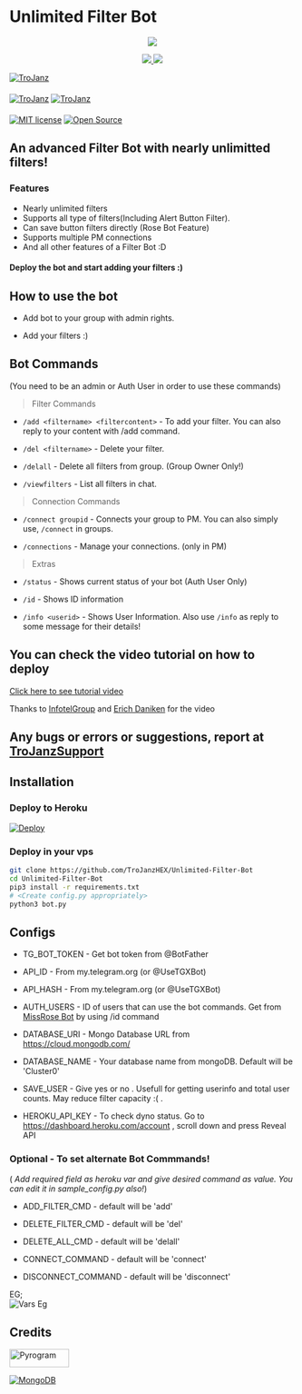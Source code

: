 # Unlimited Filter Bot


<p align="center">
  <a href="https://www.python.org">
    <img src="http://ForTheBadge.com/images/badges/made-with-python.svg">

  </a>
</p>
<p align="center">
  <a href="https://github.com/TroJanzHEX/Unlimited-Filter-Bot/stargazers">
    <img src="https://img.shields.io/github/stars/TroJanzHEX/Unlimited-Filter-Bot?style=social">

  </a>
  
  <a href="https://github.com/TroJanzHEX/Unlimited-Filter-Bot/fork">
    <img src="https://img.shields.io/github/forks/TroJanzHEX/Unlimited-Filter-Bot?label=Fork&style=social">

  </a>  
</p>

[![TroJanz](https://img.shields.io/badge/TroJanzHEX-Channel-orange?style=for-the-badge&logo=telegram)](https://telegram.dog/TroJanzHEX)  
ㅤㅤㅤㅤㅤㅤㅤ  
[![TroJanz](https://img.shields.io/badge/TroJanzHEX-Support-red?style=flat&logo=telegram)](https://telegram.dog/TroJanzSupport)  [![TroJanz](https://img.shields.io/badge/TroJanzHEX-Website-red?style=flat&logo=CodersRank)](https://TroJanzHEX.me)  
ㅤㅤㅤㅤㅤㅤㅤ  
[![MIT license](https://img.shields.io/badge/License-MIT-blue?style=flat)](https://github.com/TroJanzHEX/Unlimited-Filter-Bot/blob/main/LICENSE)  [![Open Source](https://badges.frapsoft.com/os/v2/open-source.svg?v=103)](https://github.com/TroJanzHEX/Unlimited-Filter-Bot)


## An advanced Filter Bot with nearly unlimitted filters!


### Features
* Nearly unlimited filters
* Supports all type of filters(Including Alert Button Filter).
* Can save button filters directly (Rose Bot Feature)
* Supports multiple PM connections
* And all other features of a Filter Bot :D


#### Deploy the bot and start adding your filters :)


## How to use the bot
* Add bot to your group with admin rights.

* Add your filters :)


## Bot Commands

(You need to be an admin or Auth User in order to use these commands)

> Filter Commands
* `/add <filtername> <filtercontent>`  -  To add your filter. You can also reply to your content with /add command.

* `/del <filtername>`  -  Delete your filter.

* `/delall`  -  Delete all filters from group. (Group Owner Only!)

* `/viewfilters`  -  List all filters in chat.

> Connection Commands
* `/connect groupid`  -  Connects your group to PM. You can also simply use, `/connect` in groups.

* `/connections`  -  Manage your connections. (only in PM)

> Extras
* `/status`  -  Shows current status of your bot (Auth User Only)

* `/id`  -  Shows ID information

* `/info <userid>`  -  Shows User Information. Also use `/info` as reply to some message for their details!


## You can check the video tutorial on how to deploy

[Click here to see tutorial video](https://youtu.be/hkmc3e7U7R4)

Thanks to [InfotelGroup](https://telegram.dog/InFoTel_Group) and [Erich Daniken](https://telegram.dog/ErichDaniken) for the video


## Any bugs or errors or suggestions, report at [TroJanzSupport](https://telegram.dog/TroJanzSupport)


## Installation

### Deploy to Heroku
[![Deploy](https://www.herokucdn.com/deploy/button.svg)](https://heroku.com/deploy?template=https://github.com/officialshashik/Unlimited-Filter.git)

### Deploy in your vps
```sh
git clone https://github.com/TroJanzHEX/Unlimited-Filter-Bot
cd Unlimited-Filter-Bot
pip3 install -r requirements.txt
# <Create config.py appropriately>
python3 bot.py
```


## Configs

* TG_BOT_TOKEN  - Get bot token from @BotFather

* API_ID        - From my.telegram.org (or @UseTGXBot)

* API_HASH      - From my.telegram.org (or @UseTGXBot)

* AUTH_USERS  - ID of users that can use the bot commands. Get from [MissRose Bot](https://telegram.dog/MissRose_bot) by using /id command

* DATABASE_URI  - Mongo Database URL from https://cloud.mongodb.com/

* DATABASE_NAME  - Your database name from mongoDB. Default will be 'Cluster0'

* SAVE_USER  -  Give yes or no . Usefull for getting userinfo and total user counts. May reduce filter capacity :( .

* HEROKU_API_KEY  -  To check dyno status. Go to https://dashboard.heroku.com/account , scroll down and press Reveal API


### Optional - To set alternate Bot Commmands!
( *Add required field as heroku var and give desired command as value. You can edit it in sample_config.py also!*)

* ADD_FILTER_CMD  -  default will be 'add'

* DELETE_FILTER_CMD  -  default will be 'del'

* DELETE_ALL_CMD  -  default will be 'delall'

* CONNECT_COMMAND  -  default will be 'connect'

* DISCONNECT_COMMAND  -  default will be 'disconnect'

EG;  
![Vars Eg](https://telegra.ph/file/1f956f3491f2f20a9c1ec.jpg)

## Credits

<p align="left">
  <a href="https://github.com/pyrogram/pyrogram">
    <img alt="Pyrogram" src ="https://i.imgur.com/BOgY9ai.png" width="104.75" height="32"/>
  </a>
</p>

<p align="left">
  <a href="https://docs.mongodb.com">
    <img alt="MongoDB" src ="https://img.shields.io/badge/MongoDB-%234ea94b.svg?&style=for-the-badge&logo=mongodb&logoColor=white"/>
  </a>
</p>
